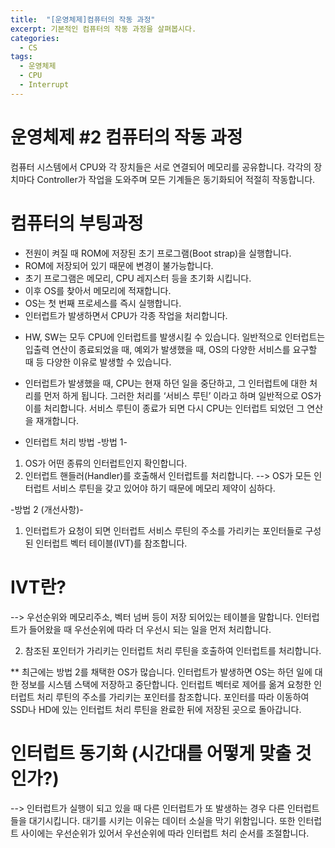 ```yaml
---
title:  "[운영체제]컴퓨터의 작동 과정"
excerpt: 기본적인 컴퓨터의 작동 과정을 살펴봅시다.
categories:
  - CS
tags:
  - 운영체제
  - CPU
  - Interrupt
---
```


운영체제 #2 컴퓨터의 작동 과정
===

컴퓨터 시스템에서 CPU와 각 장치들은 서로 연결되어 메모리를 공유합니다. 각각의 장치마다 Controller가 작업을 도와주며 모든 기계들은 동기화되어 적절히 작동합니다.

컴퓨터의 부팅과정
===
- 전원이 켜질 때 ROM에 저장된 초기 프로그램(Boot strap)을 실행합니다.
- ROM에 저장되어 있기 때문에 변경이 불가능합니다.
- 초기 프로그램은 메모리, CPU 레지스터 등을 초기화 시킵니다.
- 이후 OS를 찾아서 메모리에 적재합니다.
- OS는 첫 번째 프로세스를 즉시 실행합니다.
- 인터럽트가 발생하면서 CPU가 각종 작업을 처리합니다.

* HW, SW는 모두 CPU에 인터럽트를 발생시킬 수 있습니다. 일반적으로 인터럽트는 입출력 연산이 종료되었을 때, 예외가 발생했을 때, OS의 다양한 서비스를 
요구할 때 등 다양한 이유로 발생할 수 있습니다.

* 인터럽트가 발생했을 때, CPU는 현재 하던 일을 중단하고, 그 인터럽트에 대한 처리를 먼저 하게 됩니다. 그러한 처리를 ‘서비스 루틴’ 이라고 하며 일반적으로 OS가 이를 처리합니다. 
서비스 루틴이 종료가 되면 다시 CPU는 인터럽트 되었던 그 연산을 재개합니다.

* 인터럽트 처리 방법
-방법 1-
1.	OS가 어떤 종류의 인터럽트인지 확인합니다.
2.	인터럽트 핸들러(Handler)를 호출해서 인터럽트를 처리합니다.
--> OS가 모든 인터럽트 서비스 루틴을 갖고 있어야 하기 때문에 메모리 제약이 심하다.

-방법 2 (개선사항)-
1. 인터럽트가 요청이 되면 인터럽트 서비스 루틴의 주소를 가리키는 포인터들로 구성된 인터럽트 벡터 테이블(IVT)를 참조합니다.
# IVT란?
--> 우선순위와 메모리주소, 벡터 넘버 등이 저장 되어있는 테이블을 말합니다. 인터럽트가 들어왔을 때 우선순위에 따라 더 우선시 되는 일을 먼저 처리합니다.

2.	참조된 포인터가 가리키는 인터럽트 처리 루틴을 호출하여 인터럽트를 처리합니다.

** 최근에는 방법 2를 채택한 OS가 많습니다. 인터럽트가 발생하면 OS는 하던 일에 대한 정보를 시스템 스택에 저장하고 중단합니다. 인터럽트 벡터로 제어를 옮겨 요청한 인터럽트 처리 루틴의 주소를 가리키는 포인터를 참조합니다. 포인터를 따라 이동하여 SSD나 HD에 있는 인터럽트 처리 루틴을 완료한 뒤에 저장된 곳으로 돌아갑니다.

# 인터럽트 동기화 (시간대를 어떻게 맞출 것인가?)
--> 인터럽트가 실행이 되고 있을 때 다른 인터럽트가 또 발생하는 경우 다른 인터럽트들을 대기시킵니다. 대기를 시키는 이유는 데이터 소실을 막기 위함입니다. 또한 인터럽트 사이에는 우선순위가 있어서 우선순위에 따라 인터럽트 처리 순서를 조절합니다.
